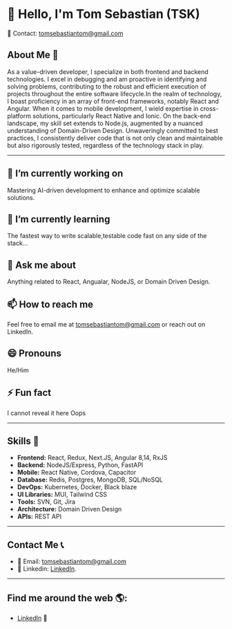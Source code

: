 # 👋 Hello, I'm Tom Sebastian (TSK)

📧 Contact: [tomsebastiantom@gmail.com](mailto:tomsebastiantom@gmail.com)

## About Me 🌟

As a value-driven developer, I specialize in both frontend and backend technologies. I excel in debugging and am proactive in identifying and solving problems, contributing to the robust and efficient execution of projects throughout the entire software lifecycle.In the realm of technology, I boast proficiency in an array of front-end frameworks, notably React and Angular. When it comes to mobile development, I wield expertise in cross-platform solutions, particularly React Native and Ionic. On the back-end landscape, my skill set extends to Node.js, augmented by a nuanced understanding of Domain-Driven Design. Unwaveringly committed to best practices, I consistently deliver code that is not only clean and maintainable but also rigorously tested, regardless of the technology stack in play.

---

## 🔭 I’m currently working on

Mastering AI-driven development to enhance and optimize scalable solutions.


## 🌱 I’m currently learning 

The fastest way to write scalable,testable code fast on any side of the stack...

## 💬 Ask me about

Anything related to React, Angualar, NodeJS, or Domain Driven Design.

## 📫 How to reach me

Feel free to email me at [tomsebastiantom@gmail.com](mailto:tomsebastiantom@gmail.com) or reach out on LinkedIn.

## 😄 Pronouns

He/Him

## ⚡ Fun fact

I cannot reveal it here Oops

---

## Skills 💼

- **Frontend:** React, Redux, Next.JS, Angular 8,14, RxJS
- **Backend:** NodeJS/Express, Python, FastAPI
- **Mobile:** React Native, Cordova, Capacitor
- **Database:** Redis, Postgres, MongoDB, SQL/NoSQL
- **DevOps:** Kubernetes, Docker, Black blaze
- **UI Libraries:** MUI, Tailwind CSS
- **Tools:** SVN, Git, Jira
- **Architecture:** Domain Driven Design
- **APIs:** REST API

---

## Contact Me 📞

- 📧 Email: [tomsebastiantom@gmail.com](mailto:tomsebastiantom@gmail.com)
- 💼 Linkedin: [LinkedIn](https://www.linkedin.com/in/tom-sebastian-tom/).

---

## Find me around the web 🌎:

- [LinkedIn](https://www.linkedin.com/in/tom-sebastian-tom/) 👔

